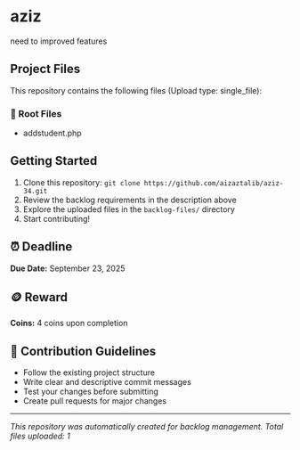 # aziz

need to improved features

## Project Files

This repository contains the following files (Upload type: single_file):

### 📄 Root Files
- addstudent.php

## Getting Started

1. Clone this repository: `git clone https://github.com/aizaztalib/aziz-34.git`
2. Review the backlog requirements in the description above
3. Explore the uploaded files in the `backlog-files/` directory
4. Start contributing!

## ⏰ Deadline

**Due Date:** September 23, 2025

## 🪙 Reward

**Coins:** 4 coins upon completion

## 🤝 Contribution Guidelines

- Follow the existing project structure
- Write clear and descriptive commit messages
- Test your changes before submitting
- Create pull requests for major changes

---

*This repository was automatically created for backlog management. Total files uploaded: 1*
